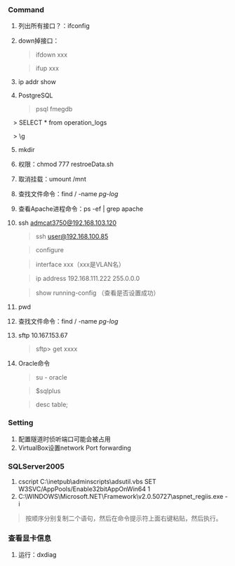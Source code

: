 ### Command

1. 列出所有接口？：ifconfig

2. down掉接口：

    > ifdown xxx
    
    > ifup xxx
    
3. ip addr show

4. PostgreSQL

    > psql fmegdb
    
    > SELECT * from operation_logs
    
    > \g
    
5. mkdir

6. 权限：chmod 777 restroeData.sh

7. 取消挂载：umount /mnt

8. 查找文件命令：find / -name *pg-log*

9. 查看Apache进程命令：ps -ef | grep apache

10. ssh admcat3750@192.168.103.120

    > ssh user@192.168.100.85

    > configure

    > interface xxx（xxx是VLAN名）

    > ip address 192.168.111.222 255.0.0.0

    > show running-config （查看是否设置成功）
    
11. pwd

12. 查找文件命令：find / -name *pg-log*

13. sftp 10.167.153.67

    > sftp> get xxxx

14. Oracle命令

    > su - oracle

    > $sqlplus

    > desc table;

### Setting
1. 配置隧道时侦听端口可能会被占用
2. VirtualBox设置network Port forwarding

### SQLServer2005
1. cscript C:\inetpub\adminscripts\adsutil.vbs SET W3SVC/AppPools/Enable32bitAppOnWin64 1
2. C:\WINDOWS\Microsoft.NET\Framework\v2.0.50727\aspnet_regiis.exe -i
> 按顺序分别复制二个语句，然后在命令提示符上面右键粘贴，然后执行。

### 查看显卡信息
1. 运行：dxdiag


